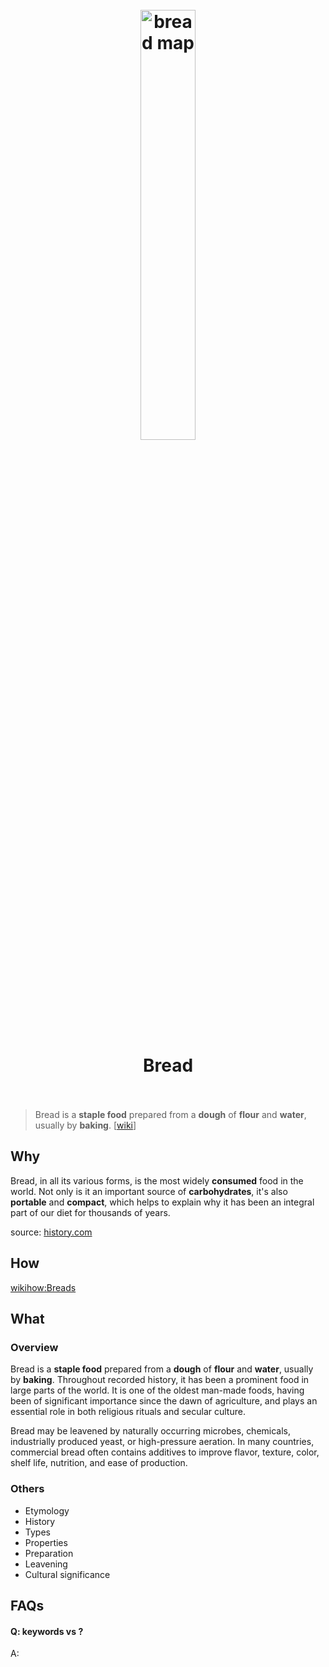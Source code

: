 <h1 align="center">
<br>
	<a href="https://www.wikiwand.com/en/Bread#/External_links">
  <img src="https://i.imgur.com/WmGEDor.png" alt="bread map" width=42%">
  </a>
  <br><br>
Bread
  <br><br>
</h1>

> Bread is a **staple food** prepared from a **dough** of **flour** and **water**, usually by **baking**. [[wiki](https://www.wikiwand.com/en/Bread#/overview)]

## Why 

Bread, in all its various forms, is the most widely **consumed** food in the world. Not only is it an important source of **carbohydrates**, it's also **portable** and **compact**, which helps to explain why it has been an integral part of our diet for thousands of years.

source: [history.com](https://www.history.com/news/a-brief-history-of-bread)

## How

[wikihow:Breads](https://www.wikihow.com/Category:Breads) 


## What 

### Overview

Bread is a **staple food** prepared from a **dough** of **flour** and **water**, usually by **baking**. Throughout recorded history, it has been a prominent food in large parts of the world. It is one of the oldest man-made foods, having been of significant importance since the dawn of agriculture, and plays an essential role in both religious rituals and secular culture.

Bread may be leavened by naturally occurring microbes, chemicals, industrially produced yeast, or high-pressure aeration. In many countries, commercial bread often contains additives to improve flavor, texture, color, shelf life, nutrition, and ease of production.

### Others

* Etymology
* History
* Types
* Properties
* Preparation
* Leavening
* Cultural significance


## FAQs

#### Q: keywords vs ?

A: 


